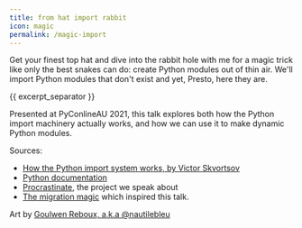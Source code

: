 ```yaml
---
title: from hat import rabbit
icon: magic
permalink: /magic-import
---
```


Get your finest top hat and dive into the rabbit hole with me for a magic trick like only the best snakes can do: create Python modules out of thin air. We'll import Python modules that don't exist and yet, Presto, here they are.

{{ excerpt_separator }}

Presented at PyConlineAU 2021, this talk explores both how the Python import machinery actually works, and how we can use it to make dynamic Python modules.

Sources:
- [How the Python import system works, by Victor Skvortsov](https://tenthousandmeters.com/blog/python-behind-the-scenes-11-how-the-python-import-system-works/)
- [Python documentation](https://docs.python.org/3/reference/import.html#importsystem)
- [Procrastinate](https://github.com/peopledoc/procrastinate), the project we speak about
- [The migration magic](https://github.com/peopledoc/procrastinate/blob/master/procrastinate/contrib/django/migrations_magic.py) which inspired this talk.

Art by [Goulwen Reboux, a.k.a @nautilebleu](https://twitter.com/nautilebleu)
